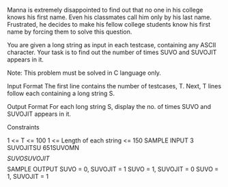 Manna is extremely disappointed to find out that no one in his college knows his first name. Even his classmates call him only by his last name. Frustrated, he decides to make his fellow college students know his first name by forcing them to solve this question.

You are given a long string as input in each testcase, containing any ASCII character. Your task is to find out the number of times SUVO and SUVOJIT appears in it.

Note: This problem must be solved in C language only.

Input Format
The first line contains the number of testcases, T. Next, T lines follow each containing a long string S.

Output Format
For each long string S, display the no. of times SUVO and SUVOJIT appears in it.

Constraints

1 <= T <= 100
1 <= Length of each string <= 150
SAMPLE INPUT 
3
SUVOJITSU
651SUVOMN
$$$$$SUVOSUVOJIT$$$$$
SAMPLE OUTPUT 
SUVO = 0, SUVOJIT = 1
SUVO = 1, SUVOJIT = 0
SUVO = 1, SUVOJIT = 1